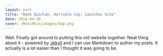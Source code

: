 ```yaml
---
layout: post
title: "Hank Quinlan, Horrible Cop, Launches Site"
date: 2014-04-30
cover: /Munchkin/images/map.png
---
```

Well. Finally got around to putting this old website together. Neat thing about it - powered by [Jekyll](http://jekyllrb.com) and I can use Markdown to author my posts. It actually is a lot easier than I thought it was going to be.
